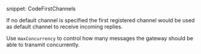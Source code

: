 snippet: CodeFirstChannels		
		
If no default channel is specified the first registered channel would be used as default channel to receive incoming replies.		
		
Use `maxConcurrency` to control how many messages the gateway should be able to transmit concurrently.